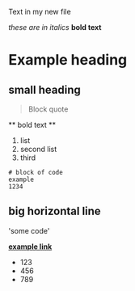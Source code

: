 Text in my new file

*these are in italics*
**bold text**

# Example heading
## small heading
> Block quote


** bold text **

1. list 
2. second list
3. third

```
# block of code
example
1234
```

big horizontal line
---

'some code'

[**example link**](https://www.google.com)

* 123
* 456
* 789
